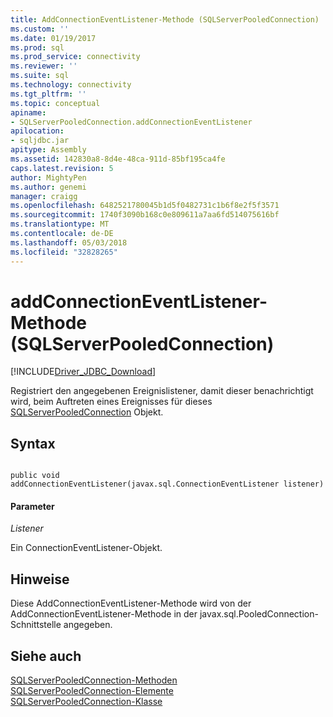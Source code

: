```yaml
---
title: AddConnectionEventListener-Methode (SQLServerPooledConnection) | Microsoft Docs
ms.custom: ''
ms.date: 01/19/2017
ms.prod: sql
ms.prod_service: connectivity
ms.reviewer: ''
ms.suite: sql
ms.technology: connectivity
ms.tgt_pltfrm: ''
ms.topic: conceptual
apiname:
- SQLServerPooledConnection.addConnectionEventListener
apilocation:
- sqljdbc.jar
apitype: Assembly
ms.assetid: 142830a8-8d4e-48ca-911d-85bf195ca4fe
caps.latest.revision: 5
author: MightyPen
ms.author: genemi
manager: craigg
ms.openlocfilehash: 6482521780045b1d5f0482731c1b6f8e2f5f3571
ms.sourcegitcommit: 1740f3090b168c0e809611a7aa6fd514075616bf
ms.translationtype: MT
ms.contentlocale: de-DE
ms.lasthandoff: 05/03/2018
ms.locfileid: "32828265"
---
```

# <a name="addconnectioneventlistener-method-sqlserverpooledconnection"></a>addConnectionEventListener-Methode (SQLServerPooledConnection)
[!INCLUDE[Driver_JDBC_Download](../../../includes/driver_jdbc_download.md)]

  Registriert den angegebenen Ereignislistener, damit dieser benachrichtigt wird, beim Auftreten eines Ereignisses für dieses [SQLServerPooledConnection](../../../connect/jdbc/reference/sqlserverpooledconnection-class.md) Objekt.  
  
## <a name="syntax"></a>Syntax  
  
```  
  
public void addConnectionEventListener(javax.sql.ConnectionEventListener listener)  
```  
  
#### <a name="parameters"></a>Parameter  
 *Listener*  
  
 Ein ConnectionEventListener-Objekt.  
  
## <a name="remarks"></a>Hinweise  
 Diese AddConnectionEventListener-Methode wird von der AddConnectionEventListener-Methode in der javax.sql.PooledConnection-Schnittstelle angegeben.  
  
## <a name="see-also"></a>Siehe auch  
 [SQLServerPooledConnection-Methoden](../../../connect/jdbc/reference/sqlserverpooledconnection-methods.md)   
 [SQLServerPooledConnection-Elemente](../../../connect/jdbc/reference/sqlserverpooledconnection-members.md)   
 [SQLServerPooledConnection-Klasse](../../../connect/jdbc/reference/sqlserverpooledconnection-class.md)  
  
  
